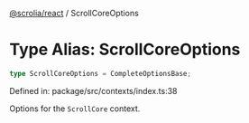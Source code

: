 [@scrolia/react](../README.md) / ScrollCoreOptions

# Type Alias: ScrollCoreOptions

```ts
type ScrollCoreOptions = CompleteOptionsBase;
```

Defined in: package/src/contexts/index.ts:38

Options for the `ScrollCore` context.
